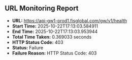 ## URL Monitoring Report

- **URL:** https://api-gw1-prod1.fisglobal.com/gw/v1/health
- **Start Time:** 2025-10-22T17:13:03.584911
- **End Time:** 2025-10-22T17:13:03.953944
- **Total Time Taken:** 0.369033 seconds
- **HTTP Status Code:** 403
- **Status:** Failure
- **Failure Reason:** HTTP Status Code: 403
